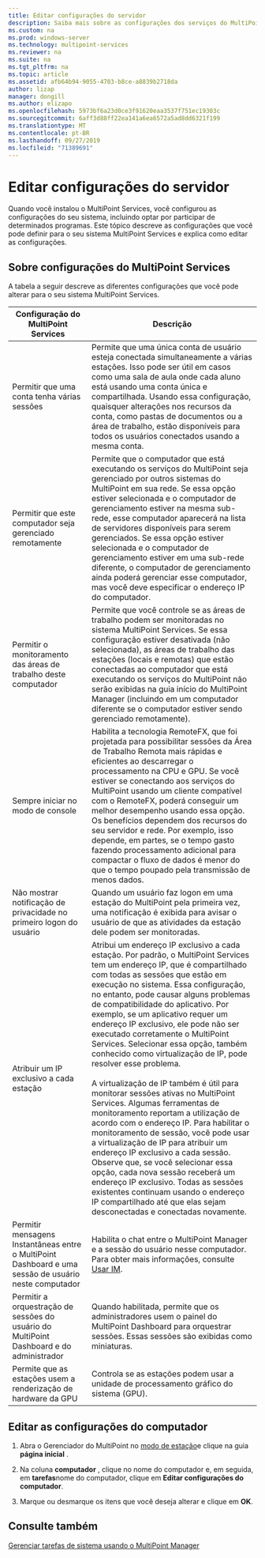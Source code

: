 ```yaml
---
title: Editar configurações do servidor
description: Saiba mais sobre as configurações dos serviços do MultiPoint
ms.custom: na
ms.prod: windows-server
ms.technology: multipoint-services
ms.reviewer: na
ms.suite: na
ms.tgt_pltfrm: na
ms.topic: article
ms.assetid: afb64b94-9055-4703-b8ce-a8839b2718da
author: lizap
manager: dongill
ms.author: elizapo
ms.openlocfilehash: 5973bf6a23d0ce3f91620eaa3537f751ec19303c
ms.sourcegitcommit: 6aff3d88ff22ea141a6ea6572a5ad8dd6321f199
ms.translationtype: MT
ms.contentlocale: pt-BR
ms.lasthandoff: 09/27/2019
ms.locfileid: "71389691"
---
```

# <a name="edit-server-settings"></a>Editar configurações do servidor
Quando você instalou o MultiPoint Services, você configurou as configurações do seu sistema, incluindo optar por participar de determinados programas. Este tópico descreve as configurações que você pode definir para o seu sistema MultiPoint Services e explica como editar as configurações.  
  
## <a name="about-multipoint-services-settings"></a>Sobre configurações do MultiPoint Services  
A tabela a seguir descreve as diferentes configurações que você pode alterar para o seu sistema MultiPoint Services.  
  
|Configuração do MultiPoint Services|Descrição|  
|-----------------------------------------------------------------------------------------|---------------|  
|Permitir que uma conta tenha várias sessões|Permite que uma única conta de usuário esteja conectada simultaneamente a várias estações. Isso pode ser útil em casos como uma sala de aula onde cada aluno está usando uma conta única e compartilhada. Usando essa configuração, quaisquer alterações nos recursos da conta, como pastas de documentos ou a área de trabalho, estão disponíveis para todos os usuários conectados usando a mesma conta.|  
|Permitir que este computador seja gerenciado remotamente|Permite que o computador que está executando os serviços do MultiPoint seja gerenciado por outros sistemas do MultiPoint em sua rede. Se essa opção estiver selecionada e o computador de gerenciamento estiver na mesma sub-rede, esse computador aparecerá na lista de servidores disponíveis para serem gerenciados. Se essa opção estiver selecionada e o computador de gerenciamento estiver em uma sub-rede diferente, o computador de gerenciamento ainda poderá gerenciar esse computador, mas você deve especificar o endereço IP do computador.|
|Permitir o monitoramento das áreas de trabalho deste computador|Permite que você controle se as áreas de trabalho podem ser monitoradas no sistema MultiPoint Services. Se essa configuração estiver desativada (não selecionada), as áreas de trabalho das estações (locais e remotas) que estão conectadas ao computador que está executando os serviços do MultiPoint não serão exibidas na guia início do MultiPoint Manager (incluindo em um computador diferente se o computador estiver sendo gerenciado remotamente).|  
|Sempre iniciar no modo de console|Habilita a tecnologia RemoteFX, que foi projetada para possibilitar sessões da Área de Trabalho Remota mais rápidas e eficientes ao descarregar o processamento na CPU e GPU. Se você estiver se conectando aos serviços do MultiPoint usando um cliente compatível com o RemoteFX, poderá conseguir um melhor desempenho usando essa opção. Os benefícios dependem dos recursos do seu servidor e rede. Por exemplo, isso depende, em partes, se o tempo gasto fazendo processamento adicional para compactar o fluxo de dados é menor do que o tempo poupado pela transmissão de menos dados.|  
|Não mostrar notificação de privacidade no primeiro logon do usuário|Quando um usuário faz logon em uma estação do MultiPoint pela primeira vez, uma notificação é exibida para avisar o usuário de que as atividades da estação dele podem ser monitoradas.|  
|Atribuir um IP exclusivo a cada estação|Atribui um endereço IP exclusivo a cada estação. Por padrão, o MultiPoint Services tem um endereço IP, que é compartilhado com todas as sessões que estão em execução no sistema. Essa configuração, no entanto, pode causar alguns problemas de compatibilidade do aplicativo. Por exemplo, se um aplicativo requer um endereço IP exclusivo, ele pode não ser executado corretamente o MultiPoint Services. Selecionar essa opção, também conhecido como virtualização de IP, pode resolver esse problema.<br /><br />A virtualização de IP também é útil para monitorar sessões ativas no MultiPoint Services. Algumas ferramentas de monitoramento reportam a utilização de acordo com o endereço IP. Para habilitar o monitoramento de sessão, você pode usar a virtualização de IP para atribuir um endereço IP exclusivo a cada sessão. Observe que, se você selecionar essa opção, cada nova sessão receberá um endereço IP exclusivo. Todas as sessões existentes continuam usando o endereço IP compartilhado até que elas sejam desconectadas e conectadas novamente.|  
|Permitir mensagens Instantâneas entre o MultiPoint Dashboard e uma sessão de usuário neste computador|Habilita o chat entre o MultiPoint Manager e a sessão do usuário nesse computador. Para obter mais informações, consulte [Usar IM](Use-IM.md).|  
|Permitir a orquestração de sessões do usuário do MultiPoint Dashboard e do administrador|Quando habilitada, permite que os administradores usem o painel do MultiPoint Dashboard para orquestrar sessões. Essas sessões são exibidas como miniaturas.|  
|Permite que as estações usem a renderização de hardware da GPU|Controla se as estações podem usar a unidade de processamento gráfico do sistema (GPU).|   
  
## <a name="editing-the-computer-settings"></a>Editar as configurações do computador  
  
1.  Abra o Gerenciador do MultiPoint no [modo de estação](Switch-Between-Modes.md)e clique na guia **página inicial** .  
  
2.  Na coluna **computador** , clique no nome do computador e, em seguida, em **tarefas**nome do computador, clique em **Editar configurações do computador**.  
  
3.  Marque ou desmarque os itens que você deseja alterar e clique em **OK**.  
  
## <a name="see-also"></a>Consulte também  
[Gerenciar tarefas de sistema usando o MultiPoint Manager](Manage-System-Tasks-Using-MultiPoint-Manager.md)  
  
